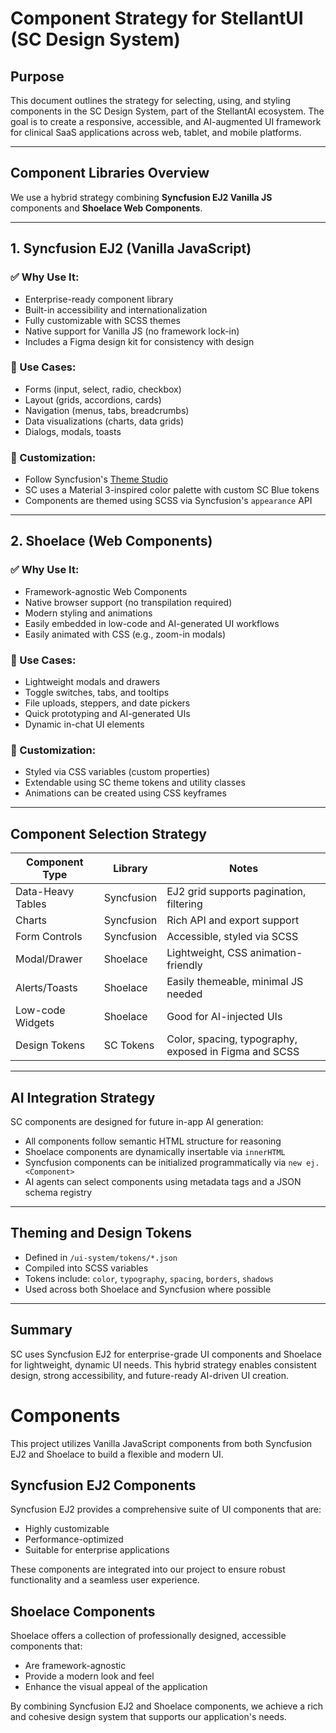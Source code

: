 # Component Strategy for StellantUI (SC Design System)

## Purpose

This document outlines the strategy for selecting, using, and styling components in the SC Design System, part of the StellantAI ecosystem. The goal is to create a responsive, accessible, and AI-augmented UI framework for clinical SaaS applications across web, tablet, and mobile platforms.

---

## Component Libraries Overview

We use a hybrid strategy combining **Syncfusion EJ2 Vanilla JS** components and **Shoelace Web Components**.

---

## 1. Syncfusion EJ2 (Vanilla JavaScript)

### ✅ Why Use It:
- Enterprise-ready component library
- Built-in accessibility and internationalization
- Fully customizable with SCSS themes
- Native support for Vanilla JS (no framework lock-in)
- Includes a Figma design kit for consistency with design

### 🔧 Use Cases:
- Forms (input, select, radio, checkbox)
- Layout (grids, accordions, cards)
- Navigation (menus, tabs, breadcrumbs)
- Data visualizations (charts, data grids)
- Dialogs, modals, toasts

### 🎨 Customization:
- Follow Syncfusion's [Theme Studio](https://ej2.syncfusion.com/themestudio/)
- SC uses a Material 3-inspired color palette with custom SC Blue tokens
- Components are themed using SCSS via Syncfusion's `appearance` API

---

## 2. Shoelace (Web Components)

### ✅ Why Use It:
- Framework-agnostic Web Components
- Native browser support (no transpilation required)
- Modern styling and animations
- Easily embedded in low-code and AI-generated UI workflows
- Easily animated with CSS (e.g., zoom-in modals)

### 🔧 Use Cases:
- Lightweight modals and drawers
- Toggle switches, tabs, and tooltips
- File uploads, steppers, and date pickers
- Quick prototyping and AI-generated UIs
- Dynamic in-chat UI elements

### 🎨 Customization:
- Styled via CSS variables (custom properties)
- Extendable using SC theme tokens and utility classes
- Animations can be created using CSS keyframes

---

## Component Selection Strategy

| Component Type      | Library     | Notes |
|---------------------|-------------|-------|
| Data-Heavy Tables   | Syncfusion  | EJ2 grid supports pagination, filtering |
| Charts              | Syncfusion  | Rich API and export support |
| Form Controls       | Syncfusion  | Accessible, styled via SCSS |
| Modal/Drawer        | Shoelace    | Lightweight, CSS animation-friendly |
| Alerts/Toasts       | Shoelace    | Easily themeable, minimal JS needed |
| Low-code Widgets    | Shoelace    | Good for AI-injected UIs |
| Design Tokens       | SC Tokens   | Color, spacing, typography, exposed in Figma and SCSS |

---

## AI Integration Strategy

SC components are designed for future in-app AI generation:

- All components follow semantic HTML structure for reasoning
- Shoelace components are dynamically insertable via `innerHTML`
- Syncfusion components can be initialized programmatically via `new ej.<Component>`
- AI agents can select components using metadata tags and a JSON schema registry

---

## Theming and Design Tokens

- Defined in `/ui-system/tokens/*.json`
- Compiled into SCSS variables
- Tokens include: `color`, `typography`, `spacing`, `borders`, `shadows`
- Used across both Shoelace and Syncfusion where possible

---

## Summary

SC uses Syncfusion EJ2 for enterprise-grade UI components and Shoelace for lightweight, dynamic UI needs. This hybrid strategy enables consistent design, strong accessibility, and future-ready AI-driven UI creation.

# Components

This project utilizes Vanilla JavaScript components from both Syncfusion EJ2 and Shoelace to build a flexible and modern UI.

## Syncfusion EJ2 Components

Syncfusion EJ2 provides a comprehensive suite of UI components that are:
- Highly customizable
- Performance-optimized
- Suitable for enterprise applications

These components are integrated into our project to ensure robust functionality and a seamless user experience.

## Shoelace Components

Shoelace offers a collection of professionally designed, accessible components that:
- Are framework-agnostic
- Provide a modern look and feel
- Enhance the visual appeal of the application

By combining Syncfusion EJ2 and Shoelace components, we achieve a rich and cohesive design system that supports our application's needs.